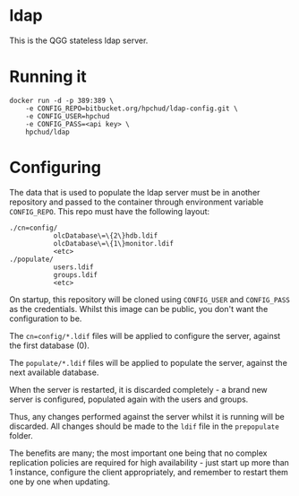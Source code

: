 # ldap

This is the QGG stateless ldap server.

# Running it

```
docker run -d -p 389:389 \
    -e CONFIG_REPO=bitbucket.org/hpchud/ldap-config.git \
    -e CONFIG_USER=hpchud
    -e CONFIG_PASS=<api key> \
    hpchud/ldap
```

# Configuring

The data that is used to populate the ldap server must be in another repository and passed to the container through environment variable `CONFIG_REPO`. This repo must have the following layout:

```
./cn=config/
           olcDatabase\=\{2\}hdb.ldif
           olcDatabase\=\{1\}monitor.ldif
           <etc>
./populate/
           users.ldif
           groups.ldif
           <etc>
```

On startup, this repository will be cloned using `CONFIG_USER` and `CONFIG_PASS` as the credentials. Whilst this image can be public, you don't want the configuration to be.

The `cn=config/*.ldif` files will be applied to configure the server, against the first database (0).

The `populate/*.ldif` files will be applied to populate the server, against the next available database.

When the server is restarted, it is discarded completely - a brand new server is configured, populated again with the users and groups.

Thus, any changes performed against the server whilst it is running will be discarded. All changes should be made to the `ldif` file in the `prepopulate` folder.

The benefits are many; the most important one being that no complex replication policies are required for high availability - just start up more than 1 instance, configure the client appropriately, and remember to restart them one by one when updating.